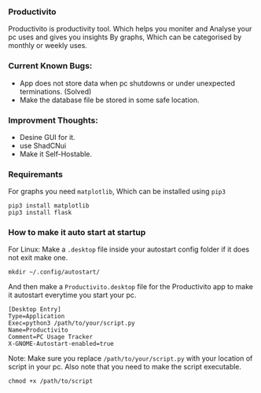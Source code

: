 ### Productivito

Productivito is productivity tool. Which helps you moniter and Analyse your pc uses and gives you insights
By graphs, Which can be categorised by monthly or weekly uses.

### Current Known Bugs:
- App does not store data when pc shutdowns or under unexpected terminations. (Solved)
- Make the database file be stored in some safe location.

### Improvment Thoughts:
- Desine GUI for it.
- use ShadCNui
- Make it Self-Hostable.

### Requiremants
For graphs you need `matplotlib`, Which can be installed using `pip3`
```
pip3 install matplotlib
pip3 install flask

```

### How to make it auto start at startup
For Linux:
Make a `.desktop` file inside your autostart config folder if it does not exit make one.
```
mkdir ~/.config/autostart/
```
And then make a `Productivito.desktop` file for the Productivito app to make it autostart everytime you start your pc.
```
[Desktop Entry]
Type=Application
Exec=python3 /path/to/your/script.py
Name=Productivito
Comment=PC Usage Tracker
X-GNOME-Autostart-enabled=true
```
Note: Make sure you replace `/path/to/your/script.py` with your location of script in your pc.
Also note that you need to make the script executable.
```
chmod +x /path/to/script
```
